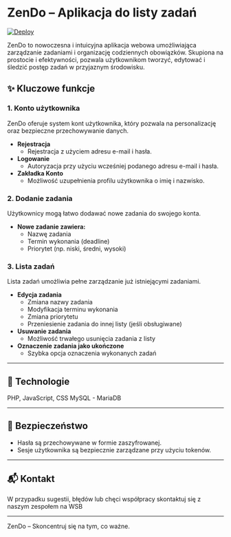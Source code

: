 # ZenDo – Aplikacja do listy zadań

[![Deploy](https://github.com/michalimisoft/zendo/workflows/ZenDo%20CI/CD%20Pipeline/badge.svg)](https://github.com/michalimisoft/zendo/actions)

ZenDo to nowoczesna i intuicyjna aplikacja webowa umożliwiająca zarządzanie zadaniami i organizację codziennych obowiązków. Skupiona na prostocie i efektywności, pozwala użytkownikom tworzyć, edytować i śledzić postęp zadań w przyjaznym środowisku.

## ✨ Kluczowe funkcje

### 1. Konto użytkownika

ZenDo oferuje system kont użytkownika, który pozwala na personalizację oraz bezpieczne przechowywanie danych.

- **Rejestracja**
  - Rejestracja z użyciem adresu e-mail i hasła.
- **Logowanie**
  - Autoryzacja przy użyciu wcześniej podanego adresu e-mail i hasła.
- **Zakładka Konto**
  - Możliwość uzupełnienia profilu użytkownika o imię i nazwisko.

### 2. Dodanie zadania

Użytkownicy mogą łatwo dodawać nowe zadania do swojego konta.

- **Nowe zadanie zawiera:**
  - Nazwę zadania
  - Termin wykonania (deadline)
  - Priorytet (np. niski, średni, wysoki)

### 3. Lista zadań

Lista zadań umożliwia pełne zarządzanie już istniejącymi zadaniami.

- **Edycja zadania**
  - Zmiana nazwy zadania
  - Modyfikacja terminu wykonania
  - Zmiana priorytetu
  - Przeniesienie zadania do innej listy (jeśli obsługiwane)
- **Usuwanie zadania**
  - Możliwość trwałego usunięcia zadania z listy
- **Oznaczenie zadania jako ukończone**
  - Szybka opcja oznaczenia wykonanych zadań

---

## 🧱 Technologie
PHP, JavaScript, CSS
MySQL - MariaDB

---

## 🔐 Bezpieczeństwo

- Hasła są przechowywane w formie zaszyfrowanej.
- Sesje użytkownika są bezpiecznie zarządzane przy użyciu tokenów.

---

## 📬 Kontakt

W przypadku sugestii, błędów lub chęci współpracy skontaktuj się z naszym zespołem na WSB

---

ZenDo – Skoncentruj się na tym, co ważne.
